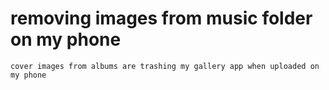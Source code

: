 # removing images from music folder on my phone

```
cover images from albums are trashing my gallery app when uploaded on my phone
```
